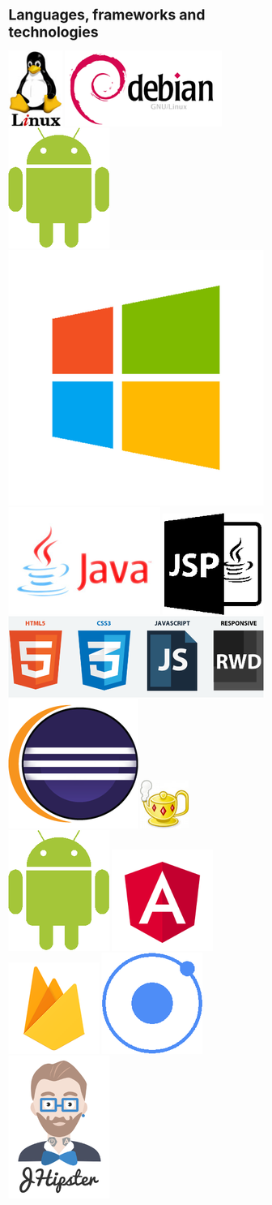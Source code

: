 # Languages, frameworks and technologies

<img src="img/linuxlogo.jpg" height="150px">
<img src="img/logodebian.png" height="150px">
<img src="img/android.png">
<img src="img/windows.jpg">
<img src="img/javalogo.jpg">
<img src="img/jsp.png">
<img src="img/html5.png">
<img src="img/eclipse.png">
<img src="img/geanylogo.jpg">
<img src="img/android.png">
<img src="img/angularlogo.png">
<img src="img/firebase.png">
<img src="img/ionic.png">
<img src="img/jhipster.png">

